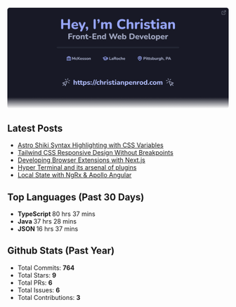 <p align="center">
  <a href="https://christianpenrod.com">
    <img
      src="assets/banner.png"
      alt="Hey, I'm Christian. Front-End Web Developer (https://christianpenrod.com)."
      title="Hey, I'm Christian. Front-End Web Developer (https://christianpenrod.com)."
    />
  </a>
</p>

<h2>Latest Posts</h2>

<ul>
  
  <li><a href="https://christianpenrod.com/blog/astro-shiki-syntax-highlighting-with-css-variables/">Astro Shiki Syntax Highlighting with CSS Variables</a></li>
  
  <li><a href="https://christianpenrod.com/blog/tailwindcss-responsive-design-without-breakpoints/">Tailwind CSS Responsive Design Without Breakpoints</a></li>
  
  <li><a href="https://christianpenrod.com/blog/developing-browser-extensions-with-nextjs/">Developing Browser Extensions with Next.js</a></li>
  
  <li><a href="https://christianpenrod.com/blog/hyper-terminal-and-its-arsenal-of-plugins/">Hyper Terminal and its arsenal of plugins</a></li>
  
  <li><a href="https://christianpenrod.com/blog/local-state-with-ngrx-and-apollo-angular/">Local State with NgRx &amp; Apollo Angular</a></li>
  
</ul>

<h2>Top Languages (Past 30 Days)</h2>

<ul>
  
  <li>
    <strong>TypeScript </strong>
    <span>80 hrs 37 mins</span>
  </li>
  
  <li>
    <strong>Java </strong>
    <span>37 hrs 28 mins</span>
  </li>
  
  <li>
    <strong>JSON </strong>
    <span>16 hrs 37 mins</span>
  </li>
  
</ul>

<h2>Github Stats (Past Year)</h2>

<ul>
  <li>Total Commits: <strong>764</strong></li>
  <li>Total Stars: <strong>9</strong></li>
  <li>Total PRs: <strong>6</strong></li>
  <li>Total Issues: <strong>6</strong></li>
  <li>Total Contributions: <strong>3</strong></li>
</ul>
